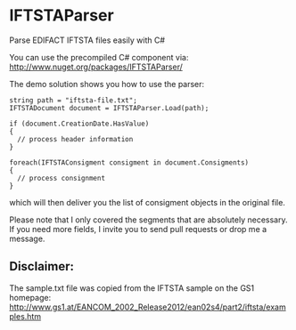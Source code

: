 # IFTSTAParser
Parse EDIFACT IFTSTA files easily with C#

You can use the precompiled C# component via:
http://www.nuget.org/packages/IFTSTAParser/

The demo solution shows you how to use the parser:


```
string path = "iftsta-file.txt";
IFTSTADocument document = IFTSTAParser.Load(path);

if (document.CreationDate.HasValue)
{
  // process header information
}

foreach(IFTSTAConsigment consigment in document.Consigments)
{
  // process consignment
}
```

which will then deliver you the list  of consigment objects in the original file.

Please note that I only covered the segments that are absolutely necessary. If you need more fields, I invite you to send pull requests or drop me a message.

## Disclaimer:
The sample.txt file was copied from the IFTSTA sample on the GS1 homepage:
http://www.gs1.at/EANCOM_2002_Release2012/ean02s4/part2/iftsta/examples.htm
